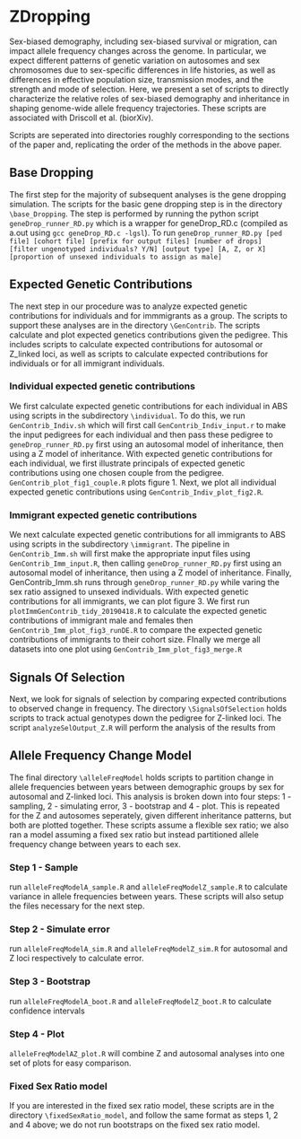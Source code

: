 # ZDropping
Sex-biased demography, including sex-biased survival or migration, can impact allele frequency changes across the genome. In particular, we expect different patterns of genetic variation on autosomes and sex chromosomes due to sex-specific differences in life histories, as well as differences in effective population size, transmission modes, and the strength and mode of selection. Here, we present a set of scripts to directly characterize the relative roles of sex-biased demography and inheritance in shaping genome-wide allele frequency trajectories. These scripts are associated with Driscoll et al. (biorXiv).

Scripts are seperated into directories roughly corresponding to the sections of the paper and, replicating the order of the methods in the above paper. 

## Base Dropping
The first step for the majority of subsequent analyses is the gene dropping simulation. The scripts for the basic gene dropping step is in the directory `\base_Dropping`. The step is performed by running the python script `geneDrop_runner_RD.py` which is a wrapper for geneDrop_RD.c (compiled as a.out using `gcc geneDrop_RD.c -lgsl`). To run `geneDrop_runner_RD.py [ped file] [cohort file] [prefix for output files] [number of drops] [filter ungenotyped individuals? Y/N] [output type] [A, Z, or X] [proportion of unsexed individuals to assign as male]`

## Expected Genetic Contributions
The next step in our procedure was to analyze expected genetic contributions for individuals and for immmigrants as a group. The scripts to support these analyses are in the directory `\GenContrib`. The scripts calculate and plot expected genetics contributions given the pedigree. This includes scripts to calculate expected contributions for autosomal or Z_linked loci, as well as scripts to calculate expected contributions for individuals or for all immigrant individuals. 

### Individual expected genetic contributions
We first calculate expected genetic contributions for each individual in ABS using scripts in the subdirectory `\individual`. To do this, we run `GenContrib_Indiv.sh` which will first call `GenContrib_Indiv_input.r` to make the input pedigrees for each individual and then pass these pedigree to `geneDrop_runner_RD.py` first using an autosomal model of inheritance, then using a Z model of inheritance. 
With expected genetic contributions for each individual, we first illustrate principals of expected genetic contributions using one chosen couple from the pedigree. `GenContrib_plot_fig1_couple.R` plots figure 1. Next, we plot all individual expected genetic contributions using `GenContrib_Indiv_plot_fig2.R`.

### Immigrant expected genetic contributions
We next calculate expected genetic contributions for all immigrants to ABS using scripts in the subdirectory `\immigrant`. The pipeline in `GenContrib_Imm.sh` will first make the appropriate input files using `GenContrib_Imm_input.R`, then calling `geneDrop_runner_RD.py` first using an autosomal model of inheritance, then using a Z model of inheritance. Finally, GenContrib_Imm.sh runs through `geneDrop_runner_RD.py` while varing the sex ratio assigned to unsexed individuals.
With expected genetic contributions for all immigrants, we can plot figure 3. We first run `plotImmGenContrib_tidy_20190418.R` to calculate the expected genetic contributions of immigrant male and females then `GenContrib_Imm_plot_fig3_runDE.R` to compare the expected genetic contributions of immigrants to their cohort size. FInally we merge all datasets into one plot using `GenContrib_Imm_plot_fig3_merge.R`


## Signals Of Selection
Next, we look for signals of selection by comparing expected contributions to observed change in frequency. The directory `\SignalsOfSelection` holds scripts to track actual genotypes down the pedigree for Z-linked loci. The script `analyzeSelOutput_Z.R` will perform the analysis of the results from 

## Allele Frequency Change Model
The final directory `\alleleFreqModel` holds scripts to partition change in allele frequencies between years between demographic groups by sex for autosomal and Z-linked loci. This analysis is broken down into  four steps: 1 - sampling, 2 - simulating error, 3 - bootstrap and 4 - plot. This is repeated for the Z and autosomes seperately, given different inheritance patterns, but both are plotted together. These scripts assume a flexible sex ratio; we also ran a model assuming a fixed sex ratio but instead partitioned allele frequency change between years to each sex. 

### Step 1 - Sample
run `alleleFreqModelA_sample.R` and `alleleFreqModelZ_sample.R` to calculate variance in allele frequencies between years. These scripts will also setup the files necessary for the next step.

### Step 2 - Simulate error
 run `alleleFreqModelA_sim.R` and `alleleFreqModelZ_sim.R` for autosomal and Z loci respectively to calculate error.

### Step 3 - Bootstrap

run `alleleFreqModelA_boot.R` and `alleleFreqModelZ_boot.R` to calculate confidence intervals 

### Step 4 - Plot

`alleleFreqModelAZ_plot.R` will combine Z and autosomal analyses into one set of plots for easy comparison.

### Fixed Sex Ratio model
If you are interested in the fixed sex ratio model, these scripts are in the directory `\fixedSexRatio_model`, and follow the same format as steps 1, 2 and 4 above; we do not run bootstraps on the fixed sex ratio model.